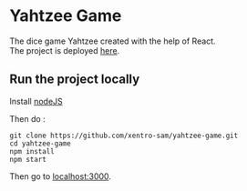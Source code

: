 # Yahtzee Game

The dice game Yahtzee created with the help of React.\
The project is deployed [here](https://xentro-sam.github.io/yahtzee-game).

## Run the project locally

Install [nodeJS](https://nodejs.org/en/)

Then do :

```
git clone https://github.com/xentro-sam/yahtzee-game.git
cd yahtzee-game
npm install
npm start
```

Then go to [localhost:3000](http://localhost:3000/).